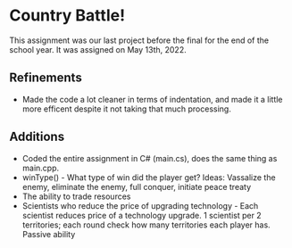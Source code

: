 # Country Battle!
This assignment was our last project before the final for the end of the school year. It was assigned on May 13th, 2022.

## Refinements
- Made the code a lot cleaner in terms of indentation, and made it a little more efficent despite it not taking that much processing. 

## Additions
- Coded the entire assignment in C# (main.cs), does the same thing as main.cpp.
- winType() - What type of win did the player get? Ideas: Vassalize the enemy, eliminate the enemy, full conquer, initiate peace treaty
- The ability to trade resources
- Scientists who reduce the price of upgrading technology - Each scientist reduces price of a technology upgrade. 1 scientist per 2 territories; each round check how many territories each player has. Passive ability
